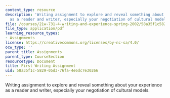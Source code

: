 ```yaml
---
content_type: resource
description: 'Writing assignment to explore and reveal something about your experience
  as a reader and writer, especially your negotiation of cultural models. '
file: /courses/21w-731-4-writing-and-experience-spring-2002/58a35f1c582905d376fa4e6dc7e30266_assignment1.pdf
file_type: application/pdf
learning_resource_types:
- Assignments
license: https://creativecommons.org/licenses/by-nc-sa/4.0/
ocw_type: ''
parent_title: Assignments
parent_type: CourseSection
resourcetype: Document
title: First Writing Assignment
uid: 58a35f1c-5829-05d3-76fa-4e6dc7e30266
---
```

Writing assignment to explore and reveal something about your experience as a reader and writer, especially your negotiation of cultural models. 